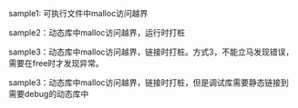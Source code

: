 sample1: 可执行文件中malloc访问越界



sample2：动态库中malloc访问越界，运行时打桩



sample3：动态库中malloc访问越界，链接时打桩。方式3，不能立马发现错误，需要在free时才发现异常。



sample3：动态库中malloc访问越界，链接时打桩，但是调试库需要静态链接到需要debug的动态库中